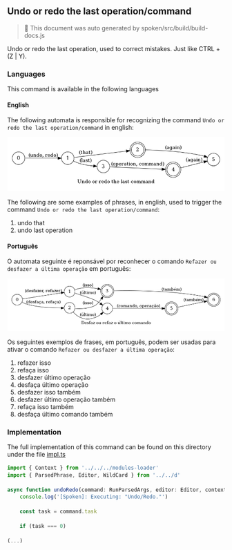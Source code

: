 ## Undo or redo the last operation/command

> 🤖 This document was auto generated by spoken/src/build/build-docs.js

Undo or redo the last operation, used to correct mistakes. Just like CTRL + (Z | Y).

### Languages

This command is available in the following languages

#### English

The following automata is responsible for recognizing the command `Undo or redo the last operation/command` in english:

![English](phrase_en-US.png)

The following are some examples of phrases, in english, used to trigger the command `Undo or redo the last operation/command`:

1. undo that
2. undo last operation

#### Português

O automata seguinte é reponsável por reconhecer o comando `Refazer ou desfazer a última operação` em português:

![Português](phrase_pt-BR.png)

Os seguintes exemplos de frases, em português, podem ser usadas para ativar o comando `Refazer ou desfazer a última operação`:

1. refazer isso
2. refaça isso
3. desfazer último operação
4. desfaça último operação
5. desfazer isso também
6. desfazer último operação também
7. refaça isso também
8. desfaça último comando também

### Implementation

The full implementation of this command can be found on this directory under the file [impl.ts](impl.ts)

```typescript
import { Context } from '../../../modules-loader'
import { ParsedPhrase, Editor, WildCard } from '../../d'

async function undoRedo(command: RunParsedArgs, editor: Editor, context: {}) {
    console.log('[Spoken]: Executing: "Undo/Redo."')

    const task = command.task

    if (task === 0)

(...)
```